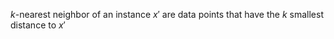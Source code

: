 $k$-nearest neighbor of an instance $x'$ are data points that have the $k$ smallest distance to $x'$
